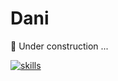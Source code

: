 # Dani

:construction: Under construction ...

[![skills](https://skillicons.dev/icons?i=ts,py,linux,bun,mongodb,react,vite,tailwind,nextjs,postgres)](https://skillicons.dev)
